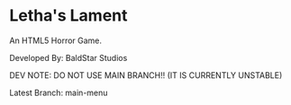 # Letha's Lament
An HTML5 Horror Game.

Developed By: BaldStar Studios

DEV NOTE: DO NOT USE MAIN BRANCH!! (IT IS CURRENTLY UNSTABLE)

Latest Branch: main-menu

